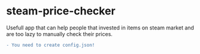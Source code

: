 # steam-price-checker


Usefull app that can help people that invested in items on steam market and are too lazy to manually check their prices.

```diff
- You need to create config.json!
```
